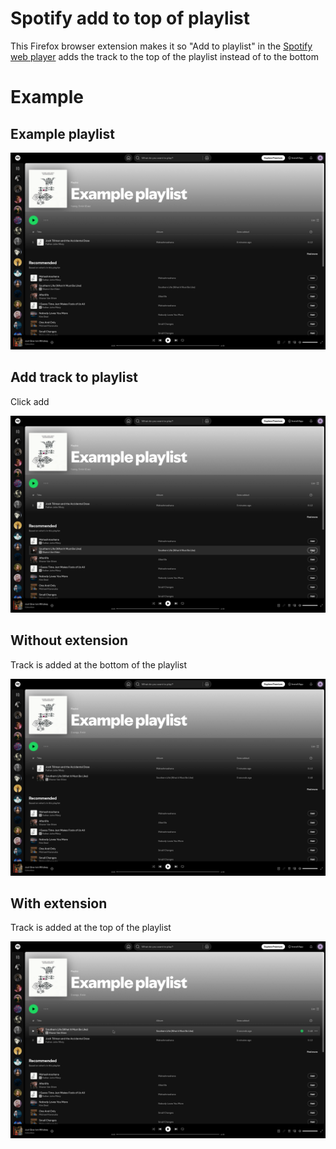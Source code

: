 # Spotify add to top of playlist

This Firefox browser extension makes it so "Add to playlist" in the [Spotify web player](https://open.spotify.com/) adds the track to the top of the playlist instead of to the bottom

# Example

## Example playlist

![Playlist with a single track on it](/step1.png)

## Add track to playlist

Click add

![Add track to playlist](/step2.png)

## Without extension

Track is added at the bottom of the playlist

![Track is added at the bottom](/without_extension.png)

## With extension

Track is added at the top of the playlist

![Track is added at the top](/with_extension.png)

